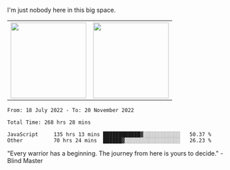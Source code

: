 I'm just nobody here in this big space.
<table>
  <tr>
    <th>
        <img height="175em" src="https://github-readme-stats.vercel.app/api/top-langs/?username=introbond&hide=css,html&layout=compact&theme=nord" />
    </th>
    <th><img height="175em" src="https://github-readme-stats.vercel.app/api/?username=introbond&theme=nord&show_icons=true&hide_border=true&&count_private=true&include_all_commits=true" /></th>
  </tr>
</table>

<!--START_SECTION:waka-->

```text
From: 18 July 2022 - To: 20 November 2022

Total Time: 268 hrs 28 mins

JavaScript     135 hrs 13 mins ████████████▓░░░░░░░░░░░░   50.37 %
Other          70 hrs 24 mins  ██████▓░░░░░░░░░░░░░░░░░░   26.23 %
```

<!--END_SECTION:waka-->

"Every warrior has a beginning. The journey from here is yours to decide."  -Blind Master

